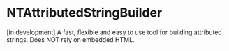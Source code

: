 NTAttributedStringBuilder
=========================

[in development] A fast, flexible and easy to use tool for building attributed strings. Does NOT rely on embedded HTML.
